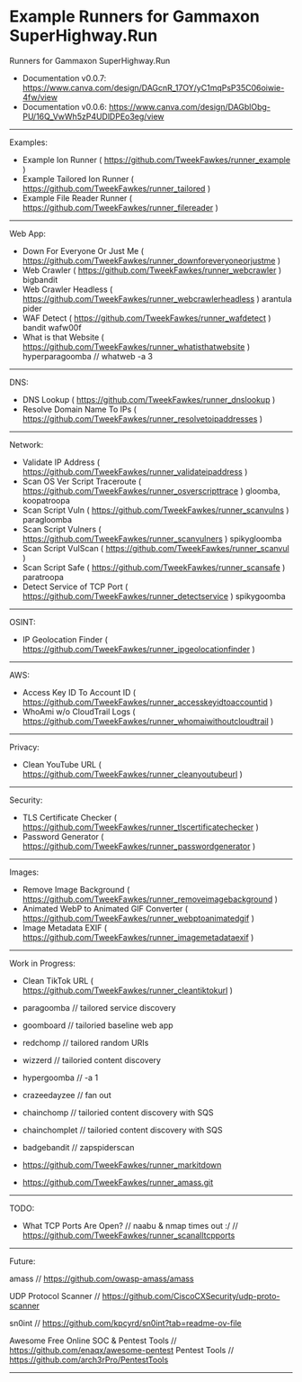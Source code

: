 # Example Runners for Gammaxon SuperHighway.Run

Runners for Gammaxon SuperHighway.Run
- Documentation v0.0.7: https://www.canva.com/design/DAGcnR_17OY/yC1mqPsP35C06oiwie-4fw/view
- Documentation v0.0.6: https://www.canva.com/design/DAGblObg-PU/16Q_VwWh5zP4UDlDPEo3eg/view

---

Examples:
- Example Ion Runner ( https://github.com/TweekFawkes/runner_example )
- Example Tailored Ion Runner ( https://github.com/TweekFawkes/runner_tailored )
- Example File Reader Runner ( https://github.com/TweekFawkes/runner_filereader )

---

Web App:
- Down For Everyone Or Just Me ( https://github.com/TweekFawkes/runner_downforeveryoneorjustme )
- Web Crawler ( https://github.com/TweekFawkes/runner_webcrawler ) bigbandit
- Web Crawler Headless ( https://github.com/TweekFawkes/runner_webcrawlerheadless ) arantula pider
- WAF Detect ( https://github.com/TweekFawkes/runner_wafdetect ) bandit wafw00f
- What is that Website ( https://github.com/TweekFawkes/runner_whatisthatwebsite ) hyperparagoomba // whatweb -a 3

---

DNS:
- DNS Lookup ( https://github.com/TweekFawkes/runner_dnslookup )
- Resolve Domain Name To IPs ( https://github.com/TweekFawkes/runner_resolvetoipaddresses  )

---

Network:
- Validate IP Address ( https://github.com/TweekFawkes/runner_validateipaddress )
- Scan OS Ver Script Traceroute ( https://github.com/TweekFawkes/runner_osverscripttrace ) gloomba, koopatroopa
- Scan Script Vuln ( https://github.com/TweekFawkes/runner_scanvulns ) paragloomba
- Scan Script Vulners ( https://github.com/TweekFawkes/runner_scanvulners ) spikygloomba
- Scan Script VulScan ( https://github.com/TweekFawkes/runner_scanvul ) 
- Scan Script Safe ( https://github.com/TweekFawkes/runner_scansafe ) paratroopa
- Detect Service of TCP Port ( https://github.com/TweekFawkes/runner_detectservice ) spikygoomba

---

OSINT:
- IP Geolocation Finder ( https://github.com/TweekFawkes/runner_ipgeolocationfinder )

---

AWS:
- Access Key ID To Account ID ( https://github.com/TweekFawkes/runner_accesskeyidtoaccountid )
- WhoAmi w/o CloudTrail Logs ( https://github.com/TweekFawkes/runner_whomaiwithoutcloudtrail )

---

Privacy:
- Clean YouTube URL ( https://github.com/TweekFawkes/runner_cleanyoutubeurl )

---

Security:
- TLS Certificate Checker ( https://github.com/TweekFawkes/runner_tlscertificatechecker )
- Password Generator ( https://github.com/TweekFawkes/runner_passwordgenerator )

---

Images:
- Remove Image Background ( https://github.com/TweekFawkes/runner_removeimagebackground )
- Animated WebP to Animated GIF Converter ( https://github.com/TweekFawkes/runner_webptoanimatedgif )
- Image Metadata EXIF ( https://github.com/TweekFawkes/runner_imagemetadataexif )

---

Work in Progress:
- Clean TikTok URL ( https://github.com/TweekFawkes/runner_cleantiktokurl )

- paragoomba // tailored service discovery
- goomboard // tailoried baseline web app
- redchomp // tailored random URIs
- wizzerd // tailoried content discovery
- hypergoomba // -a 1
- crazeedayzee // fan out
- chainchomp // tailoried content discovery with SQS
- chainchomplet // tailoried content discovery with SQS
- badgebandit // zapspiderscan

- https://github.com/TweekFawkes/runner_markitdown
- https://github.com/TweekFawkes/runner_amass.git


---

TODO:
- What TCP Ports Are Open? // naabu & nmap times out :/ // https://github.com/TweekFawkes/runner_scanalltcpports


---

Future:

amass // https://github.com/owasp-amass/amass

UDP Protocol Scanner // https://github.com/CiscoCXSecurity/udp-proto-scanner

sn0int // https://github.com/kpcyrd/sn0int?tab=readme-ov-file

Awesome Free Online SOC & Pentest Tools // https://github.com/enaqx/awesome-pentest
Pentest Tools // https://github.com/arch3rPro/PentestTools

---
